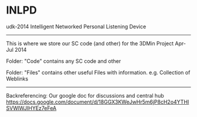INLPD
=====

udk-2014 Intelligent Networked Personal Listening Device


*************
This is where we store our SC code (and other) for the 3DMin Project Apr-Jul 2014

Folder: "Code" 
contains any SC code and other

Folder: "Files"
contains other useful Files with information. e.g. Collection of Weblinks

*************

Backreferencing: Our google doc for discussions and central hub
https://docs.google.com/document/d/18GGX3KWeJwHr5m6jP8cH2o4YTHISVWlWJIHYEz7eFeA 
